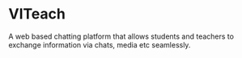 # VITeach
A web based chatting platform that allows students and teachers to exchange information via chats, media etc seamlessly.
